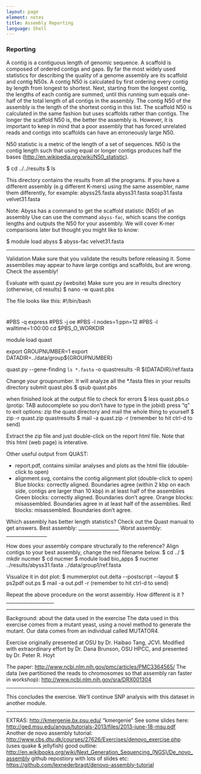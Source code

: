 ```yaml
---
layout: page
element: notes
title: Assembly Reporting
language: Shell
---
```


### Reporting

A contig is a contiguous length of genomic sequence. A scaffold is composed of ordered contigs and gaps. By far the most widely used statistics for describing the quality of a genome assembly are its scaffold and contig N50s. A contig N50 is calculated by first ordering every contig by length from longest to shortest. Next, starting from the longest contig, the lengths of each contig are summed, until this running sum equals one-half of the total length of all contigs in the assembly. The contig N50 of the assembly is the length of the shortest contig in this list. The scaffold N50 is calculated in the same fashion but uses scaffolds rather than contigs. The longer the scaffold N50 is, the better the assembly is. However, it is important to keep in mind that a poor assembly that has forced unrelated reads and contigs into scaffolds can have an erroneously large N50.

N50 statistic is a metric of the length of a set of sequences. N50 is the contig length such that using equal or longer contigs produces half the bases (http://en.wikipedia.org/wiki/N50_statistic).
 

$ cd ../../results
$ ls

This directory contains the results from all the programs. If you have a different assembly (e.g different K-mers) using the same assembler, name them differently, for example: abyss25.fasta   abyss31.fasta  soap31.fasta  velvet31.fasta

Note: Abyss has a command to get the scaffold statistic (N50) of an assembly
Use can use the command `abyss-fac`, which scans the contigs lengths and outputs the N50 for your assembly. We will cover K-mer comparisons later but thought you might like to know:
 
$ module load abyss
$ abyss-fac velvet31.fasta

________________________________________
Validation
Make sure that you validate the results before releasing it. Some assemblies may appear to have large contigs and scaffolds, but are wrong. Check the assembly!

Evaluate with quast.py (website)
Make sure you are in results directory (otherwise, cd results)
$ nano -w quast.pbs

The file looks like this:
#!/bin/bash
#
#PBS -q express
#PBS -j oe
#PBS -l nodes=1:ppn=12
#PBS -l walltime=1:00:00
cd $PBS_O_WORKDIR

module load quast

export GROUPNUMBER=1
export DATADIR=../data/group${GROUPNUMBER}

quast.py --gene-finding  `ls *.fasta`  -o quastresults  -R ${DATADIR}/ref.fasta

Change your groupnumber.  It will analyze all the *.fasta files in your results directory
submit quast.pbs
$ qsub quast.pbs

when finished look at the output file to check for errors
$ less quast.pbs.o<jobid>  (protip: TAB autocomplete so you don’t have to type in the jobid)
press “q” to exit 
options:  zip the quast directory and mail the whole thing to yourself
$ zip -r quast.zip quastresults
$ mail -a quast.zip -r <youremailaddress> <youremailaddress>
(remember to hit ctrl-d to send)

Extract the zip file and just double-click on the report html file.  Note that this html (web page) is interative.

Other useful output from QUAST:
- report.pdf, contains similar analyses and plots as the html file (double-click to open)
- alignment.svg, contains the contig alignment plot (double-click to open)
Blue blocks: correctly aligned. Boundaries agree (within 2 kbp on each side, contigs are larger than 10 kbp) in at least half of the assemblies
Green blocks: correctly aligned. Boundaries don’t agree. 
Orange blocks: misassembled. Boundaries agree in at least half of the assemblies.
Red blocks: misassembled. Boundaries don’t agree. 

Which assembly has better length statistics? 
Check out the Quast manual to get answers.
Best assembly: _________________
Worst assembly: _________________

How does your assembly compare structurally to the reference? 
Align contigs to your best assembly, change the red filename below. 
$ cd ../
$ mkdir nucmer
$ cd nucmer
$ module load bio_apps
$ nucmer ../results/abyss31.fasta ../data/group1/ref.fasta

Visualize it in dot plot:
$ mummerplot out.delta --postscript --layout
$ ps2pdf out.ps
$ mail -a out.pdf -r <youremailaddress> <youremailaddress>
(remember to hit ctrl-d to send)

Repeat the above procedure on the worst assembly.  How different is it ? ____________________

________________________________________
Background: about the data used in the exercise
The data used in this exercise comes from a mutant yeast, using a novel method to generate the mutant. Our data comes from an individual called MUTATOR4.

Exercise originally presented at OSU by Dr. Haibao Tang, JCVI. Modified with extraordinary effort by Dr. Dana Brunson, OSU HPCC, and presented by Dr. Peter R. Hoyt

The paper:
http://www.ncbi.nlm.nih.gov/pmc/articles/PMC3364565/
The data (we partitioned the reads to chromosomes so that assembly ran faster in workshop):
http://www.ncbi.nlm.nih.gov/sra/DRX001304

________________________________________
This concludes the exercise. We’ll continue SNP analysis with this dataset in another module.
________________________________________

EXTRAS:
http://kmergenie.bx.psu.edu/  “kmergenie”
See some slides here: http://ged.msu.edu/angus/tutorials-2013/files/2013-june-18-msu.pdf
Another de novo assembly tutorial: http://www.cbs.dtu.dk/courses/27626/Exercises/denovo_exercise.php
(uses quake & jellyfish)
good outline: http://en.wikibooks.org/wiki/Next_Generation_Sequencing_(NGS)/De_novo_assembly
github repostiory with lots of slides etc: https://github.com/lexnederbragt/denovo-assembly-tutorial
